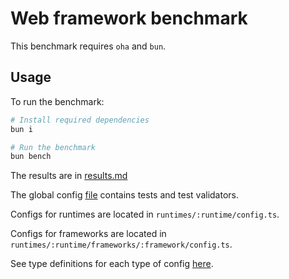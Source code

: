 # Web framework benchmark

This benchmark requires `oha` and `bun`.

## Usage

To run the benchmark:

```bash
# Install required dependencies
bun i

# Run the benchmark
bun bench
```

The results are in [results.md](./results.md)

The global config [file](./config.ts) contains tests and test validators.

Configs for runtimes are located in `runtimes/:runtime/config.ts`.

Configs for frameworks are located in `runtimes/:runtime/frameworks/:framework/config.ts`.

See type definitions for each type of config [here](./lib/types).
